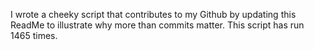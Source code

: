 I wrote a cheeky script that contributes to my Github by updating this ReadMe to illustrate why more than commits matter. This script has run 1465 times.